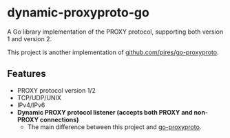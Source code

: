 # dynamic-proxyproto-go

A Go library implementation of the PROXY protocol, supporting both version 1 and version 2.

This project is another implementation of [github.com/pires/go-proxyproto](https://github.com/pires/go-proxyproto).

## Features
- PROXY protocol version 1/2
- TCP/UDP/UNIX
- IPv4/IPv6
- **Dynamic PROXY protocol listener (accepts both PROXY and non-PROXY connections)**
  - The main difference between this project and [go-proxyproto](https://github.com/pires/go-proxyproto).
